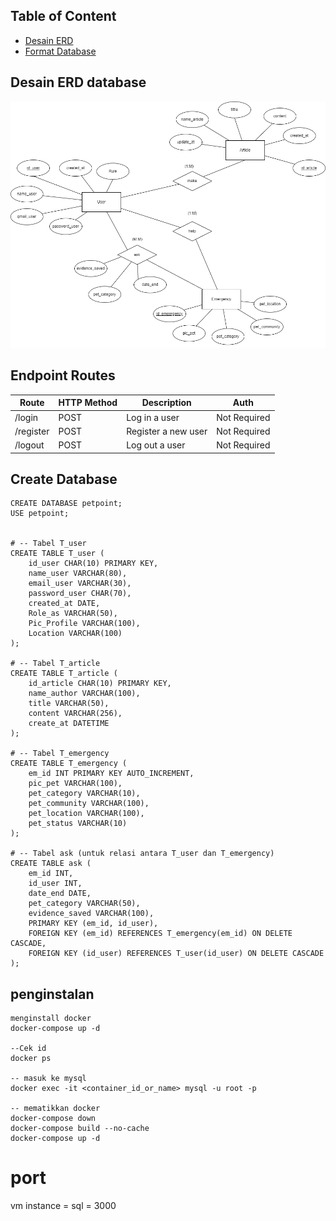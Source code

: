 ## Table of Content
- [Desain ERD](#desain-erd-database)
- [Format Database](#create-database)

## Desain ERD database
![alt text](https://github.com/ignasiusdandy/Capstone-Backend/blob/master/src/petshop.png?raw=true)


## Endpoint Routes
| Route                  | HTTP Method | Description                 | Auth         |
| ---------------------- | ----------- | --------------------------- | ------------ |
| /login                 | POST        | Log in a user               | Not Required |
| /register              | POST        | Register a new user         | Not Required |
| /logout                | POST        | Log out a user              | Not Required |

## Create Database
```
CREATE DATABASE petpoint;
USE petpoint;


# -- Tabel T_user
CREATE TABLE T_user (
    id_user CHAR(10) PRIMARY KEY,
    name_user VARCHAR(80),
    email_user VARCHAR(30),
    password_user CHAR(70),
    created_at DATE,
    Role_as VARCHAR(50),
    Pic_Profile VARCHAR(100),
    Location VARCHAR(100)
);

# -- Tabel T_article
CREATE TABLE T_article (
    id_article CHAR(10) PRIMARY KEY,
    name_author VARCHAR(100),
    title VARCHAR(50),
    content VARCHAR(256),
    create_at DATETIME
);

# -- Tabel T_emergency
CREATE TABLE T_emergency (
    em_id INT PRIMARY KEY AUTO_INCREMENT,
    pic_pet VARCHAR(100),
    pet_category VARCHAR(10),
    pet_community VARCHAR(100),
    pet_location VARCHAR(100),
    pet_status VARCHAR(10)
);

# -- Tabel ask (untuk relasi antara T_user dan T_emergency)
CREATE TABLE ask (
    em_id INT,
    id_user INT,
    date_end DATE,
    pet_category VARCHAR(50),
    evidence_saved VARCHAR(100),
    PRIMARY KEY (em_id, id_user),
    FOREIGN KEY (em_id) REFERENCES T_emergency(em_id) ON DELETE CASCADE,
    FOREIGN KEY (id_user) REFERENCES T_user(id_user) ON DELETE CASCADE
);
```
## penginstalan
```
menginstall docker
docker-compose up -d

--Cek id
docker ps

-- masuk ke mysql
docker exec -it <container_id_or_name> mysql -u root -p

-- mematikkan docker
docker-compose down
docker-compose build --no-cache
docker-compose up -d
```

# port
vm instance =
sql = 3000